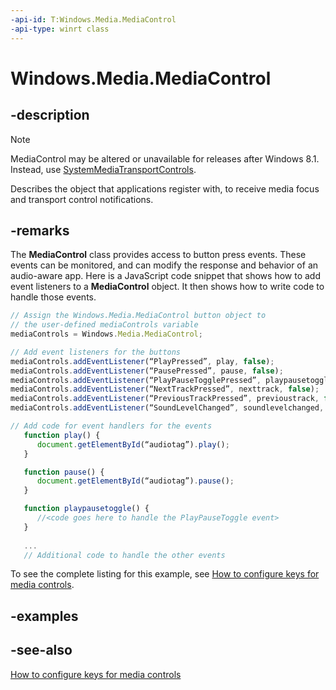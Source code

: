 ```yaml
---
-api-id: T:Windows.Media.MediaControl
-api-type: winrt class
---
```


<!-- Class syntax.
public class MediaControl 
-->

# Windows.Media.MediaControl

## -description
> [!NOTE]
> MediaControl may be altered or unavailable for releases after Windows 8.1. Instead, use [SystemMediaTransportControls](systemmediatransportcontrols.md).

Describes the object that applications register with, to receive media focus and transport control notifications.

## -remarks
The **MediaControl** class provides access to button press events. These events can be monitored, and can modify the response and behavior of an audio-aware app. Here is a JavaScript code snippet that shows how to add event listeners to a **MediaControl** object. It then shows how to write code to handle those events.





```javascript
// Assign the Windows.Media.MediaControl button object to 
// the user-defined mediaControls variable
mediaControls = Windows.Media.MediaControl;

// Add event listeners for the buttons
mediaControls.addEventListener(“PlayPressed”, play, false);
mediaControls.addEventListener(“PausePressed”, pause, false);
mediaControls.addEventListener(“PlayPauseTogglePressed”, playpausetoggle, false);
mediaControls.addEventListener(“NextTrackPressed”, nexttrack, false);
mediaControls.addEventListener(“PreviousTrackPressed”, previoustrack, false);
mediaControls.addEventListener(“SoundLevelChanged”, soundlevelchanged, false);

// Add code for event handlers for the events
   function play() {
      document.getElementById(“audiotag”).play();
   }

   function pause() {
      document.getElementById(“audiotag”).pause();
   }

   function playpausetoggle() {
      //<code goes here to handle the PlayPauseToggle event> 
   }
   
   ...
   // Additional code to handle the other events

```

To see the complete listing for this example, see [How to configure keys for media controls](http://msdn.microsoft.com/en-us/library/windows/apps/hh452722.aspx).

## -examples

## -see-also
[How to configure keys for media controls](http://msdn.microsoft.com/en-us/library/windows/apps/hh452722.aspx)
